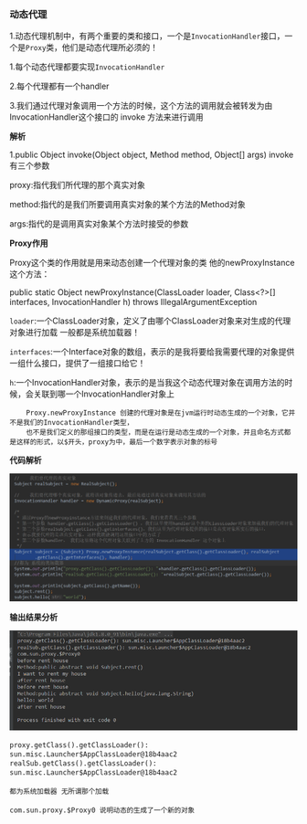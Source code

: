 ### 动态代理

1.动态代理机制中，有两个重要的类和接口，一个是`InvocationHandler`接口，一个是`Proxy`类，他们是动态代理所必须的！

1.每个动态代理都要实现`InvocationHandler`

2.每个代理都有一个handler

3.我们通过代理对象调用一个方法的时候，这个方法的调用就会被转发为由InvocationHandler这个接口的 invoke 方法来进行调用

**解析**

1.public Object invoke(Object object, Method method, Object[] args)  invoke有三个参数

proxy:指代我们所代理的那个真实对象

method:指代的是我们所要调用真实对象的某个方法的Method对象

args:指代的是调用真实对象某个方法时接受的参数

**Proxy作用** 

Proxy这个类的作用就是用来动态创建一个代理对象的类 他的newProxyInstance 这个方法：

public static Object newProxyInstance(ClassLoader loader, Class<?>[] interfaces, InvocationHandler h) throws IllegalArgumentException

`loader`:一个ClassLoader对象，定义了由哪个ClassLoader对象来对生成的代理对象进行加载 一般都是系统加载器！

`interfaces`:一个Interface对象的数组，表示的是我将要给我需要代理的对象提供一组什么接口，提供了一组接口给它！

`h`:一个InvocationHandler对象，表示的是当我这个动态代理对象在调用方法的时候，会关联到哪一个InvocationHandler对象上


        Proxy.newProxyInstance 创建的代理对象是在jvm运行时动态生成的一个对象，它并不是我们的InvocationHandler类型，
        也不是我们定义的那组接口的类型，而是在运行是动态生成的一个对象，并且命名方式都是这样的形式，以$开头，proxy为中，最后一个数字表示对象的标号
        
        
**代码解析**

![整体流程](https://raw.githubusercontent.com/qiurunze123/imageall/master/proxy.png)


**输出结果分析**

![整体流程](https://raw.githubusercontent.com/qiurunze123/imageall/master/proxy1.png)

    proxy.getClass().getClassLoader(): sun.misc.Launcher$AppClassLoader@18b4aac2
    realSub.getClass().getClassLoader(): sun.misc.Launcher$AppClassLoader@18b4aac2
    
    都为系统加载器 无所谓那个加载
    
    com.sun.proxy.$Proxy0 说明动态的生成了一个新的对象 

